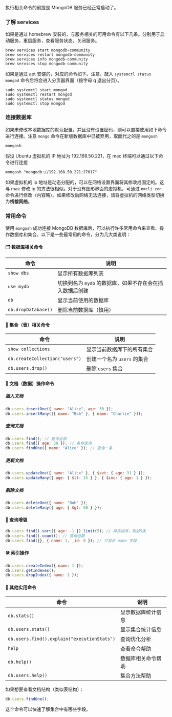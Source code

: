 执行相关命令的前提是 MongoDB 服务已经正常启动了。

### 了解 services

如果是通过 homebrew 安装的，与服务相关的可用命令有以下几条。分别用于启动服务，重启服务，查看服务状态，关闭服务。

```shell
brew services start mongodb-community
brew services restart mongodb-community
brew services info mongodb-community
brew services stop mongodb-community
```

如果是通过 apt 安装的，对应的命令如下。注意，敲入 `systemctl status mongod` 命令后将会进入分页器界面（按字母 q 退出分页）。

```shell
sudo systemctl start mongod
sudo systemctl restart mongod
sudo systemctl status mongod
sudo systemctl stop mongod
```

### 连接数据库

如果未修改本地数据库的默认配置，并且没有设置密码，则可以直接使用如下命令进行连接。注意 `mongo` 命令在新版数据库中已被弃用，取而代之的是 `mongosh`

```
mongosh
```

假设 Ubuntu 虚拟机的 IP 地址为 192.168.50.221，在 mac 终端可以通过以下命令进行连接

```shell
mongosh "mongodb://192.168.50.221:27017"
```

如果虚拟机的 ip 地址是动态分配的，可以在网络设置界面将其修改成固定的。这与 mac 修改 ip 的方法很相似。对于没有图形界面的虚拟机，可通过 `nmcli con` 命令进行修改（内容略）。如果修改后网络无法连接，请将虚拟机的网络类型切换为**桥接网络**。

### 常用命令

使用 `mongosh` 成功连接 MongoDB 数据库后，可以执行许多常用命令来查看、操作数据库和集合。以下是一些最常用的命令，分为几大类说明：

#### 🗂️ 数据库相关命令

| 命令                | 说明                                                     |
| ------------------- | -------------------------------------------------------- |
| `show dbs`          | 显示所有数据库列表                                       |
| `use mydb`          | 切换到名为 `mydb` 的数据库，如果不存在会在插入数据后创建 |
| `db`                | 显示当前使用的数据库                                     |
| `db.dropDatabase()` | 删除当前数据库（慎用）                                   |

#### 📁 集合（表）相关命令

| 命令                             | 说明                 |
| ------------------------------ | ------------------ |
| `show collections`             | 显示当前数据库下的所有集合      |
| `db.createCollection("users")` | 创建一个名为 `users` 的集合 |
| `db.users.drop()`              | 删除 `users` 集合      |

#### 🧾 文档（数据）操作命令

##### 插入文档

```js
db.users.insertOne({ name: "Alice", age: 30 });
db.users.insertMany([{ name: "Bob" }, { name: "Charlie" }]);
```

##### 查询文档

```js
db.users.find(); // 查询全部
db.users.find({ age: 30 }); // 条件查询
db.users.findOne({ name: "Alice" }); // 查询一条
```

##### 更新文档

```js
db.users.updateOne({ name: "Alice" }, { $set: { age: 31 } });
db.users.updateMany({ age: { $lt: 25 } }, { $inc: { age: 1 } });
```

##### 删除文档

```js
db.users.deleteOne({ name: "Bob" });
db.users.deleteMany({ age: { $gt: 50 } });
```

#### 🔎 查询增强

```js
db.users.find().sort({ age: -1 }).limit(5); // 降序排序，取前5条
db.users.find().count(); // 查询总数
db.users.find({}, { name: 1, _id: 0 }); // 只显示 name 字段
```

#### 🛠️ 索引操作

```js
db.users.createIndex({ name: 1 });
db.users.getIndexes();
db.users.dropIndex({ name: 1 });
```

#### 📌 其他实用命令

| 命令                                        | 说明               |
| ------------------------------------------- | ------------------ |
| `db.stats()`                                | 显示数据库统计信息 |
| `db.users.stats()`                          | 显示集合统计信息   |
| `db.users.find().explain("executionStats")` | 查询优化分析       |
| `help`                                      | 查看命令帮助       |
| `db.help()`                                 | 数据库相关命令帮助 |
| `db.users.help()`                           | 集合方法帮助       |

如果想要查看文档结构（类似表结构）：

```js
db.users.findOne();
```

这个命令可以快速了解集合中有哪些字段。
